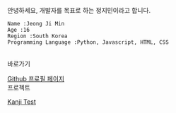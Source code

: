 안녕하세요, 개발자를 목표로 하는 정지민이라고 합니다.
<br>
<pre><code>Name :Jeong Ji Min
Age :16
Region :South Korea
Programming Language :Python, Javascript, HTML, CSS
</code></pre>
<br>
바로가기
<br>

[Github 프로필 페이지](https://github.com/jeong-jimin-github)
<br>
프로젝트
<br>

[Kanji Test](https://github.com/jeong-jimin-github/kanji-test)
<br>
